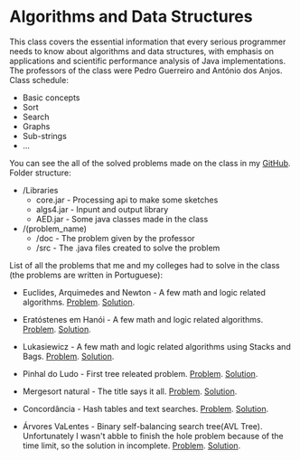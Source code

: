 # Algorithms and Data Structures

This class covers the essential information that every serious programmer needs to know about algorithms and data structures, with emphasis on applications and scientific performance analysis of Java implementations. The professors of the class were Pedro Guerreiro and António dos Anjos. Class schedule:

* Basic concepts
* Sort
* Search
* Graphs
* Sub-strings
* ...

You can see the all of the solved problems made on the class in my [GitHub](https://github.com/CyrillBrito/AED). Folder structure:

* /Libraries
   * core.jar  - Processing api to make some sketches
   * algs4.jar - Inpunt and output library
   * AED.jar   - Some java classes made in the class
* /(problem_name)
   * /doc - The problem given by the professor
   * /src - The .java files created to solve the problem

List of all the problems that me and my colleges had to solve in the class (the problems are written in Portuguese):

* Euclides, Arquimedes and Newton - A few math and logic related algorithms.
   [Problem](http://htmlpreview.github.io/?https://github.com/CyrillBrito/AED/blob/master/Euclides%2C%20Arquimedes%20e%20Newton/doc/Euclides%2C%20Arquimedes%20e%20Newton.html).
   [Solution](https://github.com/CyrillBrito/AED/tree/master/Euclides%2C%20Arquimedes%20e%20Newton/src).

* Eratóstenes em Hanói - A few math and logic related algorithms.
   [Problem](http://htmlpreview.github.io/?https://github.com/CyrillBrito/AED/blob/master/Eratóstenes%20em%20Hanói/doc/Eratóstenes%20em%20Hanói.html).
   [Solution](https://github.com/CyrillBrito/AED/tree/master/Erat%C3%B3stenes%20em%20Han%C3%B3i/src).

* Lukasiewicz - A few math and logic related algorithms using Stacks and Bags.
   [Problem](http://htmlpreview.github.io/?https://github.com/CyrillBrito/AED/blob/master/Lukasiewicz/doc/Lukasiewicz.html).
   [Solution](https://github.com/CyrillBrito/AED/tree/master/Lukasiewicz/src).

* Pinhal do Ludo - First tree releated problem.
   [Problem](http://htmlpreview.github.io/?https://github.com/CyrillBrito/AED/blob/master/Pinhal%20do%20Ludo/doc/Pinhal%20do%20Ludo.html).
   [Solution](https://github.com/CyrillBrito/AED/tree/master/Pinhal%20do%20Ludo/src).

* Mergesort natural - The title says it all.
   [Problem](http://htmlpreview.github.io/?https://github.com/CyrillBrito/AED/blob/master/Mergesort%20natural/doc/Mergesort%20natural.html).
   [Solution](https://github.com/CyrillBrito/AED/tree/master/Mergesort%20natural/src).

* Concordância - Hash tables and text searches.
   [Problem](http://htmlpreview.github.io/?https://github.com/CyrillBrito/AED/blob/master/Concordância/doc/Concordância.html).
   [Solution](https://github.com/CyrillBrito/AED/tree/master/Concordância/src).

* Árvores VaLentes - Binary self-balancing search tree(AVL Tree).  Unfortunately I wasn't abble to finish the hole problem because of the time limit, so the solution in incomplete.
   [Problem](http://htmlpreview.github.io/?https://github.com/CyrillBrito/AED/blob/master/Árvores%20VaLentes/doc/Árvores%20VaLentes.html).
   [Solution](https://github.com/CyrillBrito/AED/tree/master/Árvores%20VaLentes/src).

